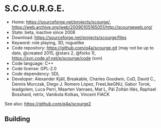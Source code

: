 # S.C.O.U.R.G.E.

- Home: https://sourceforge.net/projects/scourge/, https://web.archive.org/web/20090105165051/http://scourgeweb.org/
- State: beta, inactive since 2008
- Download: https://sourceforge.net/projects/scourge/files
- Keyword: role playing, 3D, roguelike
- Code repository: https://github.com/q4a/scourge.git (may not be up to date, @created 2015, @stars 2, @forks 1), https://svn.code.sf.net/p/scourge/code (svn)
- Code language: C++
- Code license: GPL-2.0
- Code dependency: SDL
- Developer: Alexander Kjäll, Breakable, Charles Goodwin, CoD, David C., Dennis Murczak, Diego J. Romero López, FreeLikeGNU, Gabor Torok, leadgolem, Luca Perri, Maarten Vanraes, Mat L, Pál Zoltán Illés, Raphael Bosshard, retrix, Vambola Kotkas, Vincent FIACK

See also: https://github.com/q4a/scourge2

## Building
